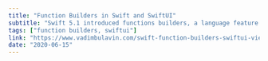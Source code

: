 ```yaml
---
title: "Function Builders in Swift and SwiftUI"
subtitle: "Swift 5.1 introduced functions builders, a language feature which enables SwiftUI's declarative DSL. In this article from Vadim Bulavin, we learn more about what functions builders are, how they are handled by the Swift compiler, and how we can implement our own custom builders."
tags: ["function builders, swiftui"]
link: "https://www.vadimbulavin.com/swift-function-builders-swiftui-view-builder/"
date: "2020-06-15"
---
```

